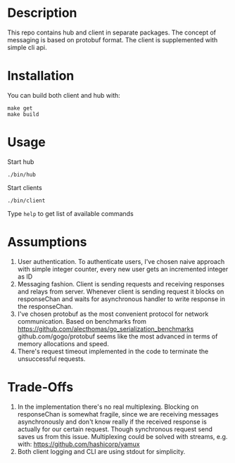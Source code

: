 Description
===========
This repo contains hub and client in separate packages.
The concept of messaging is based on protobuf format.
The client is supplemented with simple cli api.


Installation
============
You can build both client and hub with:

    make get
    make build

Usage
=====
Start hub

    ./bin/hub

Start clients

    ./bin/client

Type `help` to get list of available commands

Assumptions
===========
1. User authentication. To authenticate users,
I've chosen naive approach with simple integer counter,
every new user gets an incremented integer as ID
2. Messaging fashion. Client is sending requests and receiving responses
and relays from server. Whenever client is sending request it blocks on
responseChan and waits for asynchronous handler to write response
in the responseChan.
3. I've chosen protobuf as the most convenient protocol for network communication.
Based on benchmarks from https://github.com/alecthomas/go_serialization_benchmarks
github.com/gogo/protobuf seems like the most advanced in terms of
memory allocations and speed.
4. There's request timeout implemented in the code to
terminate the unsuccessful requests.

Trade-Offs
==========
1. In the implementation there's no real multiplexing.
Blocking on responseChan is somewhat fragile, since we are receiving
messages asynchronously and don't know really if the received response
is actually for our certain request. Though synchronous request send
saves us from this issue. Multiplexing could be solved with
streams, e.g. with: https://github.com/hashicorp/yamux
2. Both client logging and CLI are using stdout for simplicity. 
